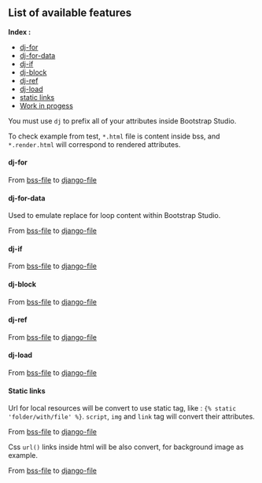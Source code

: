 ## List of available features

**Index :**
- [dj-for](#dj-for)
- [dj-for-data](#dj-for-data)
- [dj-if](#dj-if)
- [dj-block](#dj-block)
- [dj-ref](#dj-ref)
- [dj-load](#dj-load)
- [static links](#static-links)
- [Work in progess](#work-in-progress)

You must use `dj` to prefix all of your attributes inside Bootstrap Studio.

To check example from test, `*.html` file is content inside bss, and `*.render.html` will correspond to rendered attributes.

#### dj-for

From [bss-file](test/html_templates/for_loop/basic.html) to [django-file](test/html_templates/for_loop/basic.render.html)

#### dj-for-data

Used to emulate replace for loop content within Bootstrap Studio.

From [bss-file](test/html_templates/for_loop/for_data.html) to [django-file](test/html_templates/for_loop/for_data.render.html)

#### dj-if

From [bss-file](test/html_templates/if/basic.html) to [django-file](test/html_templates/if/basic.render.html)

#### dj-block

From [bss-file](test/html_templates/block/basic.html) to [django-file](test/html_templates/block/basic.render.html)

#### dj-ref

From [bss-file](test/html_templates/reference/basic.html) to [django-file](test/html_templates/reference/basic.render.html)

#### dj-load

From [bss-file](test/html_templates/load/basic.html) to [django-file](test/html_templates/load/basic.render.html)

#### Static links

Url for local resources will be convert to use static tag, like : `{% static 'folder/with/file' %}`.
`script`, `img` and `link` tag will convert their attributes.

From [bss-file](test/html_templates/static_links/src.html) to [django-file](test/html_templates/static_links/src.render.html)

Css `url()` links inside html will be also convert, for background image as example.

From [bss-file](test/html_templates/static_links/css_url.html) to [django-file](test/html_templates/static_links/css_url.render.html)
